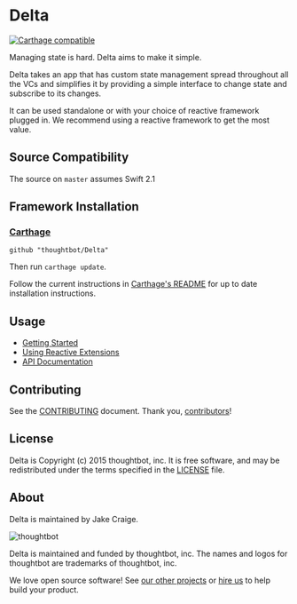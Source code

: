 # Delta

[![Carthage compatible](https://img.shields.io/badge/Carthage-compatible-4BC51D.svg?style=flat)](https://github.com/Carthage/Carthage)

Managing state is hard. Delta aims to make it simple.

Delta takes an app that has custom state management spread throughout all the VCs
and simplifies it by providing a simple interface to change state and subscribe
to its changes.

It can be used standalone or with your choice of reactive framework
plugged in. We recommend using a reactive framework to get the most value.

## Source Compatibility ##

The source on `master` assumes Swift 2.1

## Framework Installation ##

### [Carthage] ###

[Carthage]: https://github.com/Carthage/Carthage

```
github "thoughtbot/Delta"
```

Then run `carthage update`.

Follow the current instructions in [Carthage's README][carthage-installation]
for up to date installation instructions.

[carthage-installation]: https://github.com/Carthage/Carthage#adding-frameworks-to-an-application

## Usage

- [Getting Started]
- [Using Reactive Extensions][Using RX]
- [API Documentation]

[Getting Started]: ./documentation/getting-started.md
[Using RX]: ./documentation/reactive-extensions.md
[API Documentation]: https://thoughtbot.github.io/Delta

## Contributing

See the [CONTRIBUTING] document.
Thank you, [contributors]!

  [CONTRIBUTING]: CONTRIBUTING.md
  [contributors]: https://github.com/thoughtbot/Delta/graphs/contributors

## License

Delta is Copyright (c) 2015 thoughtbot, inc.
It is free software, and may be redistributed
under the terms specified in the [LICENSE] file.

  [LICENSE]: /LICENSE

## About

Delta is maintained by Jake Craige.

![thoughtbot](https://thoughtbot.com/logo.png)

Delta is maintained and funded by thoughtbot, inc.
The names and logos for thoughtbot are trademarks of thoughtbot, inc.

We love open source software!
See [our other projects][community]
or [hire us][hire] to help build your product.

  [community]: https://thoughtbot.com/community?utm_source=github
  [hire]: https://thoughtbot.com/hire-us?utm_source=github
